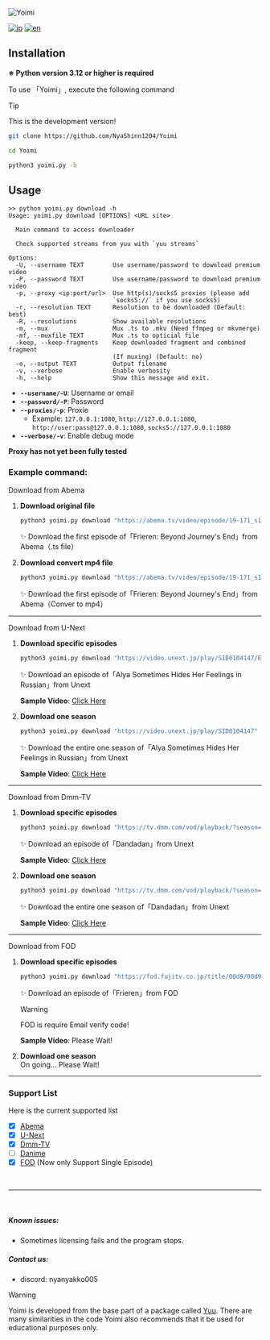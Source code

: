 ![Yoimi](https://socialify.git.ci/NyaShinn1204/Yoimi/image?description=1&descriptionEditable=%E8%A4%87%E6%95%B0%E3%81%AE%E3%82%B5%E3%82%A4%E3%83%88%E3%81%AE%E5%8B%95%E7%94%BB%E3%83%80%E3%82%A6%E3%83%B3%E3%83%AD%E3%83%BC%E3%83%80%E3%83%BC%0AA%20Simple%20Encrypt%20Content%20Downloader&font=Raleway&language=1&logo=https%3A%2F%2Ffiles.catbox.moe%2Fue535j.png&name=1&pattern=Solid&theme=Light)

[![jp](https://img.shields.io/badge/README-jp-red.svg)](README.md)
[![en](https://img.shields.io/badge/README-en-red.svg)](README.en-us.md)

## Installation

**※ Python version 3.12 or higher is required**

To use 「Yoimi」, execute the following command

> [!TIP]
> This is the development version!

```bash
git clone https://github.com/NyaShinn1204/Yoimi

cd Yoimi

python3 yoimi.py -h
```

## Usage
```
>> python yoimi.py download -h
Usage: yoimi.py download [OPTIONS] <URL site>

  Main command to access downloader

  Check supported streams from yuu with `yuu streams`

Options:
  -U, --username TEXT        Use username/password to download premium video
  -P, --password TEXT        Use username/password to download premium video
  -p, --proxy <ip:port/url>  Use http(s)/socks5 proxies (please add
                             `socks5://` if you use socks5)
  -r, --resolution TEXT      Resolution to be downloaded (Default: best)
  -R, --resolutions          Show available resolutions
  -m, --mux                  Mux .ts to .mkv (Need ffmpeg or mkvmerge)
  -mf, --muxfile TEXT        Mux .ts to opticial file
  -keep, --keep-fragments    Keep downloaded fragment and combined fragment
                             (If muxing) (Default: no)
  -o, --output TEXT          Output filename
  -v, --verbose              Enable verbosity
  -h, --help                 Show this message and exit.
```

- **`--username/-U`**: Username or email
- **`--password/-P`**: Password
- **`--proxies/-p`**: Proxie
    - Example: `127.0.0.1:1080`, `http://127.0.0.1:1080`, `http://user:pass@127.0.0.1:1080`, `socks5://127.0.0.1:1080`
- **`--verbose/-v`**: Enable debug mode

**Proxy has not yet been fully tested**

### Example command: 
Download from Abema
1. **Download original file**  
   ```bash
   python3 yoimi.py download "https://abema.tv/video/episode/19-171_s1_p1"
   ```
   ✨ Download the first episode of「Frieren: Beyond Journey's End」from Abema（.ts file）

2. **Download convert mp4 file**  
   ```bash
   python3 yoimi.py download "https://abema.tv/video/episode/19-171_s1_p1" --mux
   ```
   ✨ Download the first episode of「Frieren: Beyond Journey's End」from Abema（Conver to mp4）

- - -

Download from U-Next
1. **Download specific episodes**  
   ```bash
   python3 yoimi.py download "https://video.unext.jp/play/SID0104147/ED00570917" --username EMAIL_HERE --password PASSWORD_HERE
   ```
   ✨ Download an episode of「Alya Sometimes Hides Her Feelings in Russian」from Unext

   **Sample Video**: [Click Here](https://github.com/user-attachments/assets/c98fe42c-ab27-498d-b2e5-b0ba897e2d81)

2. **Download one season**  
   ```bash
   python3 yoimi.py download "https://video.unext.jp/play/SID0104147" --username EMAIL_HERE --password PASSWORD_HERE
   ```
   ✨ Download the entire one season of「Alya Sometimes Hides Her Feelings in Russian」from Unext

   **Sample Video**: [Click Here](https://youtu.be/09vmBKzQMQE)

- - -

Download from Dmm-TV
1. **Download specific episodes**  
   ```bash
   python3 yoimi.py download "https://tv.dmm.com/vod/playback/?season=i4ub9mtfsaqk6zyvgw7wz17yb&content=4sqn17vutgo79wc8jugmupy3f" --username EMAIL_HERE --password PASSWORD_HERE
   ```
   ✨ Download an episode of「Dandadan」from Unext

   **Sample Video**: [Click Here](https://youtu.be/rOpmUqHd5MM)

2. **Download one season**  
   ```bash
   python3 yoimi.py download "https://tv.dmm.com/vod/playback/?season=i4ub9mtfsaqk6zyvgw7wz17yb" --username EMAIL_HERE --password PASSWORD_HERE
   ```
   ✨ Download the entire one season of「Dandadan」from Unext

   **Sample Video**: [Click Here](https://youtu.be/hVpCYZ2bV88)

- - -

Download from FOD
1. **Download specific episodes**  
   ```bash
   python3 yoimi.py download "https://fod.fujitv.co.jp/title/00d9/00d9110001/" --username EMAIL_HERE --password PASSWORD_HERE
   ```
   ✨ Download an episode of「Frieren」from FOD
   > [!WARNING]
   > FOD is require Email verify code!

   **Sample Video**: Please Wait!
2. **Download one season**  
   On going... Please Wait!

- - -

### Support List

Here is the current supported list

- [x] [Abema](https://abema.tv)
- [x] [U-Next](https://video.unext.jp)
- [x] [Dmm-TV](https://tv.dmm.com/vod)
- [ ] [Danime](https://animestore.docomo.ne.jp/animestore/tp/)
- [x] [FOD](https://fod.fujitv.co.jp) (Now only Support Single Episode)

&nbsp;
- - -
&nbsp;  

##### Known issues:
 * Sometimes licensing fails and the program stops.

##### Contact us:
- discord: nyanyakko005

> [!WARNING]
> Yoimi is developed from the base part of a package called [Yuu](https://github.com/noaione/yuu). There are many similarities in the code
> Yoimi also recommends that it be used for educational purposes only.
